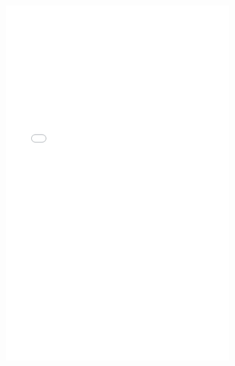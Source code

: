 <embed src="/chapter_1_introduction/Python_Programming_Training.pdf" type="application/pdf" width="100%" height="800px" />


